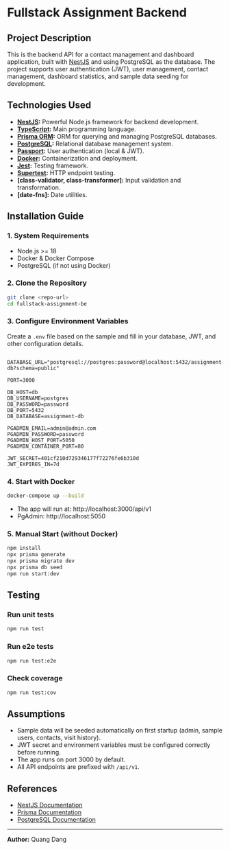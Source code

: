 # Fullstack Assignment Backend

## Project Description

This is the backend API for a contact management and dashboard application, built with [NestJS](https://nestjs.com/) and using PostgreSQL as the database. The project supports user authentication (JWT), user management, contact management, dashboard statistics, and sample data seeding for development.

## Technologies Used

- **[NestJS](https://nestjs.com/):** Powerful Node.js framework for backend development.
- **[TypeScript](https://www.typescriptlang.org/):** Main programming language.
- **[Prisma ORM](https://www.prisma.io/):** ORM for querying and managing PostgreSQL databases.
- **[PostgreSQL](https://www.postgresql.org/):** Relational database management system.
- **[Passport](http://www.passportjs.org/):** User authentication (local & JWT).
- **[Docker](https://www.docker.com/):** Containerization and deployment.
- **[Jest](https://jestjs.io/):** Testing framework.
- **[Supertest](https://github.com/ladjs/supertest):** HTTP endpoint testing.
- **[class-validator, class-transformer]:** Input validation and transformation.
- **[date-fns]:** Date utilities.

## Installation Guide

### 1. System Requirements

- Node.js >= 18
- Docker & Docker Compose
- PostgreSQL (if not using Docker)

### 2. Clone the Repository

```bash
git clone <repo-url>
cd fullstack-assignment-be
```

### 3. Configure Environment Variables

Create a `.env` file based on the sample and fill in your database, JWT, and other configuration details.

```env

DATABASE_URL="postgresql://postgres:password@localhost:5432/assignment-db?schema=public"

PORT=3000

DB_HOST=db
DB_USERNAME=postgres
DB_PASSWORD=password
DB_PORT=5432
DB_DATABASE=assignment-db

PGADMIN_EMAIL=admin@admin.com
PGADMIN_PASSWORD=password
PGADMIN_HOST_PORT=5050
PGADMIN_CONTAINER_PORT=80

JWT_SECRET=401cf210d729346177f72276fe6b310d
JWT_EXPIRES_IN=7d

```

### 4. Start with Docker

```bash
docker-compose up --build
```

- The app will run at: http://localhost:3000/api/v1
- PgAdmin: http://localhost:5050

### 5. Manual Start (without Docker)

```bash
npm install
npx prisma generate
npx prisma migrate dev
npx prisma db seed
npm run start:dev
```

## Testing

### Run unit tests

```bash
npm run test
```

### Run e2e tests

```bash
npm run test:e2e
```

### Check coverage

```bash
npm run test:cov
```

## Assumptions

- Sample data will be seeded automatically on first startup (admin, sample users, contacts, visit history).
- JWT secret and environment variables must be configured correctly before running.
- The app runs on port 3000 by default.
- All API endpoints are prefixed with `/api/v1`.

## References

- [NestJS Documentation](https://docs.nestjs.com/)
- [Prisma Documentation](https://www.prisma.io/docs/)
- [PostgreSQL Documentation](https://www.postgresql.org/docs/)

---

**Author:** Quang Dang
